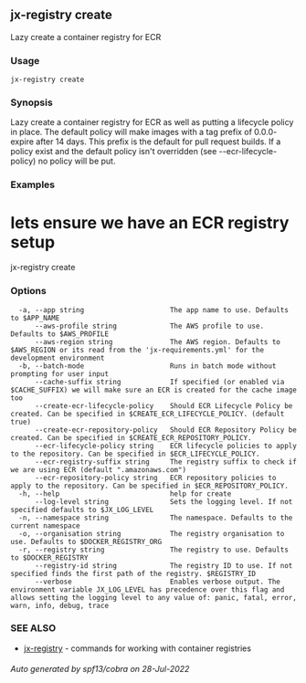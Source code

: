 ## jx-registry create

Lazy create a container registry for ECR

### Usage

```
jx-registry create
```

### Synopsis

Lazy create a container registry for ECR as well as putting a lifecycle policy in place. The default policy will make images with a tag prefix of 0.0.0- expire after 14 days. This prefix is the default for pull request builds. If a policy exist and the default policy isn't overridden (see --ecr-lifecycle-policy) no policy will be put.

### Examples

  # lets ensure we have an ECR registry setup
  jx-registry create

### Options

```
  -a, --app string                     The app name to use. Defaults to $APP_NAME
      --aws-profile string             The AWS profile to use. Defaults to $AWS_PROFILE
      --aws-region string              The AWS region. Defaults to $AWS_REGION or its read from the 'jx-requirements.yml' for the development environment
  -b, --batch-mode                     Runs in batch mode without prompting for user input
      --cache-suffix string            If specified (or enabled via $CACHE_SUFFIX) we will make sure an ECR is created for the cache image too
      --create-ecr-lifecycle-policy    Should ECR Lifecycle Policy be created. Can be specified in $CREATE_ECR_LIFECYCLE_POLICY. (default true)
      --create-ecr-repository-policy   Should ECR Repository Policy be created. Can be specified in $CREATE_ECR_REPOSITORY_POLICY.
      --ecr-lifecycle-policy string    ECR lifecycle policies to apply to the repository. Can be specified in $ECR_LIFECYCLE_POLICY.
      --ecr-registry-suffix string     The registry suffix to check if we are using ECR (default ".amazonaws.com")
      --ecr-repository-policy string   ECR repository policies to apply to the repository. Can be specified in $ECR_REPOSITORY_POLICY.
  -h, --help                           help for create
      --log-level string               Sets the logging level. If not specified defaults to $JX_LOG_LEVEL
  -n, --namespace string               The namespace. Defaults to the current namespace
  -o, --organisation string            The registry organisation to use. Defaults to $DOCKER_REGISTRY_ORG
  -r, --registry string                The registry to use. Defaults to $DOCKER_REGISTRY
      --registry-id string             The registry ID to use. If not specified finds the first path of the registry. $REGISTRY_ID
      --verbose                        Enables verbose output. The environment variable JX_LOG_LEVEL has precedence over this flag and allows setting the logging level to any value of: panic, fatal, error, warn, info, debug, trace
```

### SEE ALSO

* [jx-registry](jx-registry.md)	 - commands for working with container registries

###### Auto generated by spf13/cobra on 28-Jul-2022
